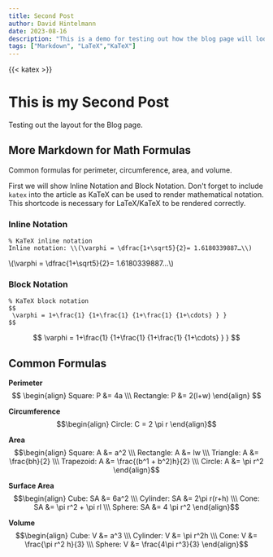 ```yaml
---
title: Second Post
author: David Hintelmann
date: 2023-08-16
description: "This is a demo for testing out how the blog page will look when there are multiple posts."
tags: ["Markdown", "LaTeX","KaTeX"]
---
```

{{< katex >}}
# This is my Second Post

Testing out the layout for the Blog page.

## More Markdown for Math Formulas

Common formulas for perimeter, circumference, area, and volume.

First we will show Inline Notation and Block Notation. Don't forget to include `katex` into the article as KaTeX can be used to render mathematical notation. This shortcode is necessary for LaTeX/KaTeX to be rendered correctly.

### Inline Notation

```
% KaTeX inline notation
Inline notation: \\(\varphi = \dfrac{1+\sqrt5}{2}= 1.6180339887…\\)
```

\\(\varphi = \dfrac{1+\sqrt5}{2}= 1.6180339887…\\)

### Block Notation

```
% KaTeX block notation
$$
 \varphi = 1+\frac{1} {1+\frac{1} {1+\frac{1} {1+\cdots} } }
$$
```


$$ \varphi = 1+\frac{1} {1+\frac{1} {1+\frac{1} {1+\cdots} } } $$

## Common Formulas

**Perimeter**
$$ \begin{align}
Square: P &= 4a \\\
Rectangle: P &= 2(l+w)
\end{align} $$

**Circumference**
$$\begin{align} 
Circle: C = 2 \pi r 
\end{align}$$

**Area**
$$\begin{align}
Square: A &= a^2 \\\
Rectangle: A &= lw \\\
Triangle: A &= \frac{bh}{2} \\\
Trapezoid: A &= \frac{(b^1 + b^2)h}{2} \\\
Circle: A &= \pi r^2
\end{align}$$

**Surface Area**
$$\begin{align}
Cube: SA &= 6a^2 \\\
Cylinder: SA &= 2\pi r(r+h) \\\
Cone: SA &= \pi r^2 + \pi rl \\\
Sphere: SA &= 4 \pi r^2
\end{align}$$

**Volume**
$$\begin{align}
Cube: V &= a^3 \\\
Cylinder: V &= \pi r^2h \\\
Cone: V &= \frac{\pi r^2 h}{3} \\\
Sphere: V &= \frac{4\pi r^3}{3}
\end{align}$$